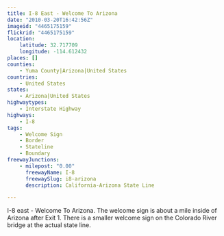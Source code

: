 ```yaml
---
title: I-8 East - Welcome To Arizona
date: "2010-03-20T16:42:56Z"
imageid: "4465175159"
flickrid: "4465175159"
location:
    latitude: 32.717709
    longitude: -114.612432
places: []
counties:
    - Yuma County|Arizona|United States
countries:
    - United States
states:
    - Arizona|United States
highwaytypes:
    - Interstate Highway
highways:
    - I-8
tags:
    - Welcome Sign
    - Border
    - Stateline
    - Boundary
freewayJunctions:
    - milepost: "0.00"
      freewayName: I-8
      freewaySlug: i8-arizona
      description: California-Arizona State Line

---
```

I-8 east - Welcome To Arizona.  The welcome sign is about a mile inside of Arizona after Exit 1.  There is a smaller welcome sign on the Colorado River bridge at the actual state line.